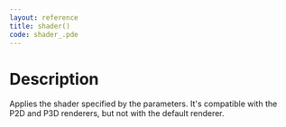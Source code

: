 ```yaml
---
layout: reference
title: shader()
code: shader_.pde
---
```


# Description

Applies the shader specified by the parameters. It's compatible with the P2D and P3D renderers, but not with the default renderer.


